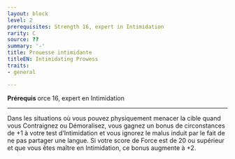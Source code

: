 ```yaml
---
layout: block
level: 2
prerequisites: Strength 16, expert in Intimidation
rarity: C
source: ??
summary: '-'
title: Prouesse intimidante
titleEN: Intimidating Prowess
traits:
- general

---
```


<p><strong>Prérequis </strong> orce 16, expert en Intimidation</p>
<hr>
<p>Dans les situations où vous pouvez physiquement menacer la cible quand vous Contraignez ou Démoralisez, vous gagnez un bonus de circonstances de +1 à votre test d’Intimidation et vous ignorez le malus induit par le fait de ne pas partager une langue. Si votre score de Force est de 20 ou supérieur et que vous êtes maître en Intimidation, ce bonus augmente à +2.</p>
